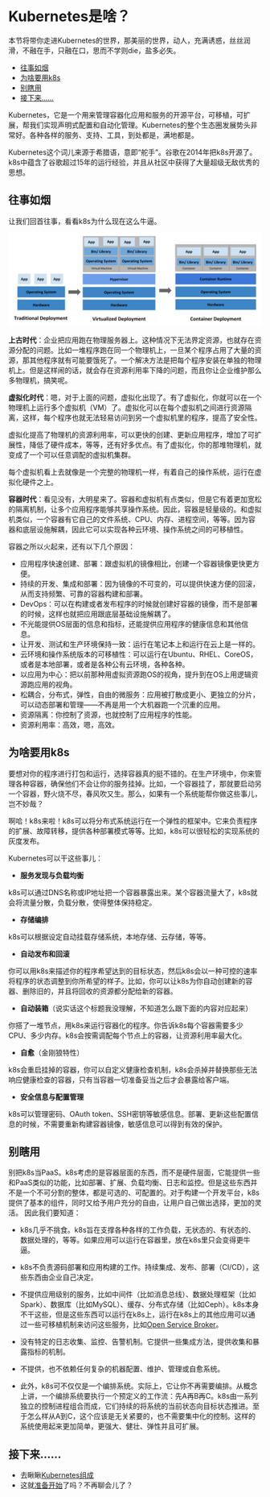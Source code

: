 # Kubernetes是啥？
本节将带你走进Kubernetes的世界，那美丽的世界，动人，充满诱惑，丝丝润滑，不融在手，只融在口，思而不学则die，盐多必失。
- [往事如烟](#往事如烟)
- [为啥要用k8s](#为啥要用k8s)
- [别瞎用](#别瞎用)
- [接下来……](#接下来)

Kubernetes，它是一个用来管理容器化应用和服务的开源平台，可移植，可扩展，帮我们实现声明式配置和自动化管理。Kubernetes的整个生态圈发展势头非常好。各种各样的服务、支持、工具，到处都是，满地都是。

Kubernetes这个词儿来源于希腊语，意即“舵手”。谷歌在2014年把k8s开源了。k8s中蕴含了谷歌超过15年的运行经验，并且从社区中获得了大量超级无敌优秀的思想。

## 往事如烟
让我们回首往事，看看k8s为什么现在这么牛逼。

![container_evolution](img/container_evolution.svg)

**上古时代**：企业把应用跑在物理服务器上。这种情况下无法界定资源，也就存在资源分配的问题。比如一堆程序跑在同一个物理机上，一旦某个程序占用了大量的资源，那其他程序就有可能要饿死了。一个解决方法是把每个程序安装在单独的物理机上。但是这样闹的话，就会存在资源利用率下降的问题，而且你让企业维护那么多物理机，搞笑呢。

**虚拟化时代**：嗯，对于上面的问题，虚拟化出现了。有了虚拟化，你就可以在一个物理机上运行多个虚拟机（VM）了。虚拟化可以在每个虚拟机之间进行资源隔离，这样，每个程序也就无法轻易访问到另一个虚拟机里的程序，提高了安全性。

虚拟化提高了物理机的资源利用率，可以更快的创建、更新应用程序，增加了可扩展性，降低了硬件成本，等等，还有好多优点。有了虚拟化，你的那堆物理机，就变成了一个可以任意调配的虚拟机集群。

每个虚拟机看上去就像是一个完整的物理机一样，有着自己的操作系统，运行在虚拟化硬件之上。

**容器时代**：看见没有，大明星来了。容器和虚拟机有点类似，但是它有着更加宽松的隔离机制，让多个应用程序能够共享操作系统。因此，容器是轻量级的。和虚拟机类似，一个容器有它自己的文件系统、CPU、内存、进程空间，等等。因为容器和底层设施解耦，因此它可以实现各种云环境、操作系统之间的可移植性。

容器之所以火起来，还有以下几个原因：

- 应用程序快速创建、部署：跟虚拟机的镜像相比，创建一个容器镜像更快更方便。
- 持续的开发、集成和部署：因为镜像的不可变的，可以提供快速方便的回滚，从而支持频繁、可靠的容器构建和部署。
- DevOps：可以在构建或者发布程序的时候就创建好容器的镜像，而不是部署的时候，这样也就把应用跟底层基础设施解耦了。
- 不光能提供OS层面的信息和指标，还能提供应用程序的健康信息和其他信息。
- 让开发、测试和生产环境保持一致：运行在笔记本上和运行在云上是一样的。
- 云环境和操作系统版本的可移植性：可以运行在Ubuntu、RHEL、CoreOS，或者是本地部署，或者是各种公有云环境，各种各种。
- 以应用为中心：把以前那种用虚拟资源跑OS的视角，提升到在OS上用逻辑资源跑应用的视角。
- 松耦合，分布式，弹性，自由的微服务：应用被打散成更小、更独立的分片，可以动态部署和管理——不再是用一个大机器跑一个沉重的应用。
- 资源隔离：你控制了资源，也就控制了应用程序的性能。
- 资源利用率：高效，嗯，高效。

## 为啥要用k8s
要想对你的程序进行打包和运行，选择容器真的挺不错的。在生产环境中，你来管理各种容器，确保他们不会让你的服务挂掉。比如，一个容器挂了，那就要启动另一个容器，野火烧不尽，春风吹又生。那么，如果有一个系统能帮你做这些事儿，岂不妙哉？

啊哈！k8s来啦！k8s可以将分布式系统运行在一个弹性的框架中。它来负责程序的扩展、故障转移，提供各种部署模式等等。比如，k8s可以很轻松的实现系统的灰度发布。

Kubernetes可以干这些事儿：

- **服务发现与负载均衡**

k8s可以通过DNS名称或IP地址把一个容器暴露出来。某个容器流量大了，k8s就会将流量分散，负载分散，使得整体保持稳定。
- **存储编排**

k8s可以根据设定自动挂载存储系统，本地存储、云存储，等等。
- **自动发布和回滚**

你可以用k8s来描述你的程序希望达到的目标状态，然后k8s会以一种可控的速率将程序的状态调整到你所希望的样子。比如，你可以让k8s为你自动创建新的容器、删除旧的，并且将回收的资源都分配给新的容器。
- **自动装箱**（说实话这个标题我没理解，不知道怎么跟下面的内容对应起来）

你搭了一堆节点，用k8s来运行容器化的程序。你告诉k8s每个容器需要多少CPU、多少内存。k8s会按需调配每个节点上的容器，让资源利用率最大化。
- **自愈**（金刚狼特性）

k8s会重启挂掉的容器，你可以自定义健康检查机制，k8s会杀掉并替换那些无法响应健康检查的容器，只有当容器一切准备妥当之后才会暴露给客户端。
- **安全信息与配置管理**

k8s可以管理密码、OAuth token、SSH密钥等敏感信息。部署、更新这些配置信息的时候，不需要重新构建容器镜像，敏感信息可以得到有效的保护。
## 别瞎用
别把k8s当PaaS。k8s考虑的是容器层面的东西，而不是硬件层面，它能提供一些和PaaS类似的功能，比如部署、扩展、负载均衡、日志和监控。但是这些东西并不是一个不可分割的整体，都是可选的、可配置的。对于构建一个开发平台，k8s提供了基本的组件，同时又给予用户充分的自由，让用户自己做出选择，更加的灵活。
因此我们要知道：

- k8s几乎不挑食。k8s旨在支撑各种各样的工作负载，无状态的、有状态的、数据处理的，等等。如果应用可以运行在容器里，放在k8s里只会变得更牛逼。

- k8s不负责源码部署和应用构建的工作。持续集成、发布、部署（CI/CD），这些东西由企业自己决定。

- 不提供应用级别的服务，比如中间件（比如消息总线）、数据处理框架（比如Spark）、数据库（比如MySQL）、缓存、分布式存储（比如Ceph）。k8s本身不干这些，但是这些东西可以运行在k8s上，运行在k8s上的其他应用可以通过一些可移植机制来访问这些服务，比如[Open Service Broker](https://www.openservicebrokerapi.org/)。

- 没有特定的日志收集、监控、告警机制。它提供一些集成方法，提供收集和暴露指标的机制。

- 不提供，也不依赖任何复杂的机器配置、维护、管理或自愈系统。

- 此外，k8s可不仅仅是一个编排系统。实际上，它让你不再需要编排。从概念上讲，一个编排系统要执行一个预定义的工作流：先A再B再C。k8s由一系列独立的控制进程组合而成，它们持续的将系统的当前状态向目标状态推进。至于怎么样从A到C，这个应该是无关紧要的，也不需要集中化的控制。这样的系统使用起来更加简单，更强大、健壮、弹性并且可扩展。
## 接下来……
- 去瞅瞅[Kubernetes组成](Kubernetes组成.md)
- 这就[准备开始]()了吗？不再聊会儿了？